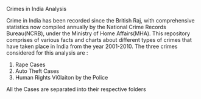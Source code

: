 Crimes in India Analysis

Crime in India has been recorded since the British Raj, with comprehensive statistics now compiled annually by the National Crime Records Bureau(NCRB), under the Ministry of Home Affairs(MHA).
This repository comprises of various facts and charts about different types of crimes that have taken place in India from the year 2001-2010.
The three crimes considered for this analysis are :
1. Rape Cases 
2. Auto Theft Cases 
3. Human Rights Vi0laiton by the Police

All the Cases are separated into their respective folders 
